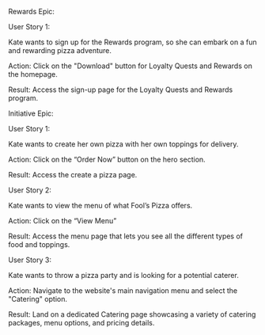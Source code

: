 Rewards Epic:

User Story 1:

Kate wants to sign up for the Rewards program, so she can embark on a fun and rewarding pizza adventure.

Action: Click on the "Download" button for Loyalty Quests and Rewards on the homepage.

Result: Access the sign-up page for the Loyalty Quests and Rewards program.

Initiative Epic:

User Story 1:

Kate wants to create her own pizza with her own toppings for delivery.

Action: Click on the “Order Now” button on the hero section.

Result: Access the create a pizza page.

User Story 2:

Kate wants to view the menu of what Fool’s Pizza offers.

Action: Click on the “View Menu”

Result: Access the menu page that lets you see all the different types of food and toppings.

User Story 3:

Kate wants to throw a pizza party and is looking for a potential caterer.

Action: Navigate to the website's main navigation menu and select the "Catering" option.

Result: Land on a dedicated Catering page showcasing a variety of catering packages, menu options, and pricing details.
